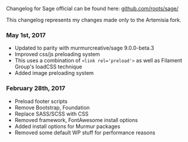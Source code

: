 Changelog for Sage official can be found here: [github.com/roots/sage/](https://github.com/roots/sage/)

This changelog represents my changes made only to the Artemisia fork.

### May 1st, 2017
 - Updated to parity with murmurcreative/sage 9.0.0-beta.3
 - Improved css/js preloading system
  - This uses a combination of `<link rel='preload'>` as well as Filament Group's loadCSS technique
 - Added image preloading system

### February 28th, 2017
 - Preload footer scripts
 - Remove Bootstrap, Foundation
 - Replace SASS/SCSS with CSS
 - Removed framework, FontAwesome install options
 - Added install options for Murmur packages
 - Removed some default WP stuff for performance reasons
